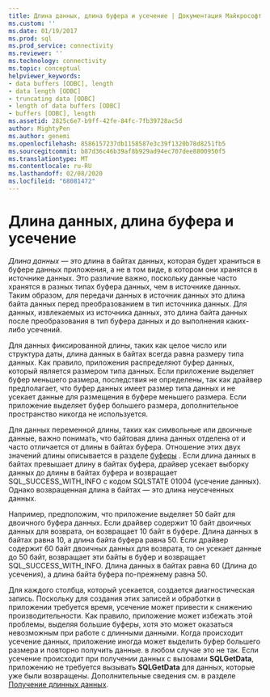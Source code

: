 ```yaml
---
title: Длина данных, длина буфера и усечение | Документация Майкрософт
ms.custom: ''
ms.date: 01/19/2017
ms.prod: sql
ms.prod_service: connectivity
ms.reviewer: ''
ms.technology: connectivity
ms.topic: conceptual
helpviewer_keywords:
- data buffers [ODBC], length
- data length [ODBC]
- truncating data [ODBC]
- length of data buffers [ODBC]
- buffers [ODBC], length
ms.assetid: 2825c6e7-b9ff-42fe-84fc-7fb39728ac5d
author: MightyPen
ms.author: genemi
ms.openlocfilehash: 8586157237db1158587e3c39f1320b78d8251fb5
ms.sourcegitcommit: b87d36c46b39af8b929ad94ec707dee8800950f5
ms.translationtype: MT
ms.contentlocale: ru-RU
ms.lasthandoff: 02/08/2020
ms.locfileid: "68081472"
---
```

# <a name="data-length-buffer-length-and-truncation"></a>Длина данных, длина буфера и усечение
*Длина данных* — это длина в байтах данных, которая будет храниться в буфере данных приложения, а не в том виде, в котором они хранятся в источнике данных. Это различие важно, поскольку данные часто хранятся в разных типах буфера данных, чем в источнике данных. Таким образом, для передачи данных в источник данных это длина байта данных перед преобразованием в тип источника данных. Для данных, извлекаемых из источника данных, это длина байта данных после преобразования в тип буфера данных и до выполнения каких-либо усечений.  
  
 Для данных фиксированной длины, таких как целое число или структура даты, длина данных в байтах всегда равна размеру типа данных. Как правило, приложения распределяют буфер данных, который является размером типа данных. Если приложение выделяет буфер меньшего размера, последствия не определены, так как драйвер предполагает, что буфер данных имеет размер типа данных и не усекает данные для размещения в буфере меньшего размера. Если приложение выделяет буфер большего размера, дополнительное пространство никогда не используется.  
  
 Для данных переменной длины, таких как символьные или двоичные данные, важно понимать, что байтовая длина данных отделена от и часто отличается от длины в байтах буфера. Отношение этих двух значений длины описывается в разделе [буферы](../../../odbc/reference/develop-app/buffers.md) . Если длина данных в байтах превышает длину в байтах буфера, драйвер усекает выборку данных до длины в байтах буфера и возвращает SQL_SUCCESS_WITH_INFO с кодом SQLSTATE 01004 (усечение данных). Однако возвращенная длина в байтах — это длина неусеченных данных.  
  
 Например, предположим, что приложение выделяет 50 байт для двоичного буфера данных. Если драйвер содержит 10 байт двоичных данных для возврата, он возвращает 10 байт в буфере. Длина данных в байтах равна 10, а длина байта буфера равна 50. Если драйвер содержит 60 байт двоичных данных для возврата, то он усекает данные до 50 байт, возвращает эти байты в буфер и возвращает SQL_SUCCESS_WITH_INFO. Длина данных в байтах равна 60 (Длина до усечения), а длина байта буфера по-прежнему равна 50.  
  
 Для каждого столбца, который усекается, создается диагностическая запись. Поскольку для создания этих записей и обработки в приложении требуется время, усечение может привести к снижению производительности. Как правило, приложение может избежать этой проблемы, выделяя большие буферы, хотя это может оказаться невозможным при работе с длинными данными. Когда происходит усечение данных, приложение иногда может выделить буфер большего размера и повторно получить данные. в любом случае это не так. Если усечение происходит при получении данных с вызовами **SQLGetData**, приложению не требуется вызывать **SQLGetData** для данных, которые уже были возвращены. Дополнительные сведения см. в разделе [Получение длинных данных](../../../odbc/reference/develop-app/getting-long-data.md).
